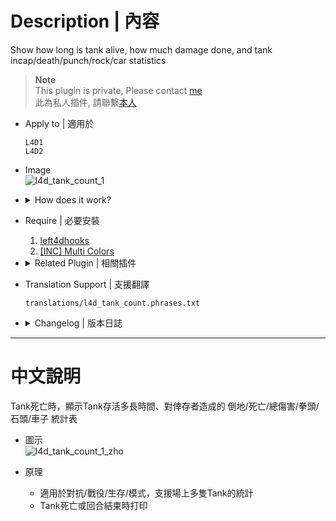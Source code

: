 # Description | 內容
Show how long is tank alive, how much damage done, and tank incap/death/punch/rock/car statistics

> __Note__ <br/>
This plugin is private, Please contact [me](https://github.com/fbef0102/Game-Private_Plugin#私人插件列表-private-plugins-list)<br/>
此為私人插件, 請聯繫[本人](https://github.com/fbef0102/Game-Private_Plugin#私人插件列表-private-plugins-list)

* Apply to | 適用於
	```
	L4D1
	L4D2
	```

* Image
	<br/>![l4d_tank_count_1](image/l4d_tank_count_1.jpg)

* <details><summary>How does it work?</summary>

	* Display statistics on tank death or round ends.
	* Support multi tanks
</details>

* Require | 必要安裝
	1. [left4dhooks](https://forums.alliedmods.net/showthread.php?t=321696)
	2. [[INC] Multi Colors](https://github.com/fbef0102/L4D1_2-Plugins/releases/tag/Multi-Colors)

* <details><summary>Related Plugin | 相關插件</summary>

	1. [l4d_tank_dmg_report](/L4D_插件/Tank_坦克/l4d_tank_dmg_report): Displays Damage Information on Tank Death.
		* Tank死亡時顯示對Tank造成傷害統計表
</details>

* Translation Support | 支援翻譯
	```
	translations/l4d_tank_count.phrases.txt
	```

* <details><summary>Changelog | 版本日誌</summary>

	* v1.0h (2024-11-23)
		* Support multi tanks on the field

	* v1.4 (2023-4-27)
		* Translation Support
		* Support Versus mode (only 1 tank alive)

	* v1.3
		* More accurate damage done to tank
		* Initial Release
</details>

- - - -
# 中文說明
Tank死亡時，顯示Tank存活多長時間、對倖存者造成的 倒地/死亡/總傷害/拳頭/石頭/車子 統計表

* 圖示
	<br/>![l4d_tank_count_1_zho](image/zho/l4d_tank_count_1_zho.jpg)

* 原理
	* 適用於對抗/戰役/生存/模式，支援場上多隻Tank的統計
	* Tank死亡或回合結束時打印
